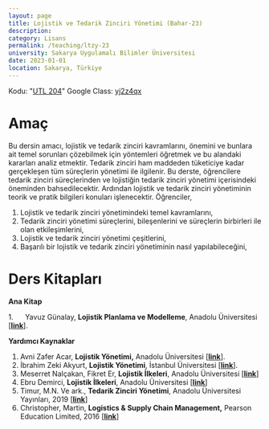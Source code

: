 ```yaml
---
layout: page
title: Lojistik ve Tedarik Zinciri Yönetimi (Bahar-23)
description: 
category: Lisans
permalink: /teaching/ltzy-23
university: Sakarya Uygulamalı Bilimler Üniversitesi
date: 2023-01-01
location: Sakarya, Türkiye
---
```


Kodu: "[UTL 204](https://ebs.sabis.subu.edu.tr/DersDetay/DersinDetayliBilgileri/32445/71650?Disaridan=)"
Google Class: [yj2z4qx](https://classroom.google.com/c/NTQyMjIzMjc1MDU3?cjc=yj2z4qx)

Amaç
======

Bu dersin amacı, lojistik ve tedarik zinciri kavramlarını, önemini ve bunlara ait temel sorunları çözebilmek için yöntemleri öğretmek ve bu alandaki kararları analiz etmektir. Tedarik zinciri ham maddeden tüketiciye kadar gerçekleşen tüm süreçlerin yönetimi ile ilgilenir. Bu derste, öğrencilere tedarik zinciri süreçlerinden ve lojistiğin tedarik zinciri yönetimi içerisindeki öneminden bahsedilecektir. Ardından lojistik ve tedarik zinciri yönetiminin teorik ve pratik bilgileri konuları işlenecektir.
Öğrenciler,
1.	Lojistik ve tedarik zinciri yönetimindeki temel kavramlarını,
2.	Tedarik zinciri yönetimi süreçlerini, bileşenlerini ve süreçlerin birbirleri ile olan etkileşimlerini,
3.	Lojistik ve tedarik zinciri yönetimi çeşitlerini,
4.	Başarılı bir lojistik ve tedarik zinciri yönetiminin nasıl yapılabileceğini,


Ders Kitapları
======
**Ana Kitap**

1.      Yavuz Günalay, **Lojistik Planlama ve Modelleme**, Anadolu Üniversitesi \[[**link**](https://ets.anadolu.edu.tr/storage/nfs/LOJ402U/ebook/LOJ402U-16V1S1-8-0-1-SV1-ebook.pdf)\].

**Yardımcı Kaynaklar**

1.  Avni Zafer Acar, **Lojistik Yönetimi,** Anadolu Üniversitesi \[[**link**](https://ets.anadolu.edu.tr/storage/nfs/LOJ104U/ebook/LOJ104U-13V2S1-8-0-1-SV1-ebook.pdf)\].
2.  İbrahim Zeki Akyurt, **Lojistik Yönetimi**, İstanbul Üniversitesi \[[**link**](http://auzefkitap.istanbul.edu.tr/kitap/kok/lojistikyonetimi.pdf)\].
3.  Meserret Nalçakan, Fikret Er, **Lojistik İlkeleri**, Anadolu Üniversitesi \[[**link**](https://ets.anadolu.edu.tr/storage/nfs/LOJ101U_2021/ebook/LOJ101U_2021-17V1S1-8-0-0-SV1-ebook.pdf)\]
4.  Ebru Demirci, **Lojistik İlkeleri**, Anadolu Üniversitesi \[[**link**](http://auzefkitap.istanbul.edu.tr/kitap/uluslararasitvlojistikyonetimi_ao/lojistikilkeleri.pdf)\]
5.  Timur, M.N. Ve ark., **Tedarik Zinciri Yönetimi**, Anadolu Üniversitesi Yayınları, 2019 \[[**link**](https://ets.anadolu.edu.tr/storage/nfs/PZL212U/ebook/PZL212U-13V1S1-8-0-1-SV1-ebook.pdf)\]
6.  Christopher, Martin, **Logistics & Supply Chain Management,** Pearson Education Limited, 2016 \[[**link**](https://www.amazon.com.tr/Logistics-Supply-Management-Martin-Christopher/dp/1292083794)\]